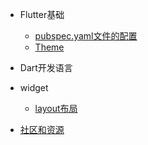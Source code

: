 * Flutter基础
  - [pubspec.yaml文件的配置](flutter/pubspec.md)
  - [Theme](flutter/theme.md)
  
* Dart开发语言

* widget
  - [layout布局](widget/layout.md)
  
* [社区和资源](resources.md)  
